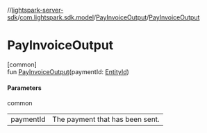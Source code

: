 //[lightspark-server-sdk](../../../index.md)/[com.lightspark.sdk.model](../index.md)/[PayInvoiceOutput](index.md)/[PayInvoiceOutput](-pay-invoice-output.md)

# PayInvoiceOutput

[common]\
fun [PayInvoiceOutput](-pay-invoice-output.md)(paymentId: [EntityId](../-entity-id/index.md))

#### Parameters

common

| | |
|---|---|
| paymentId | The payment that has been sent. |

